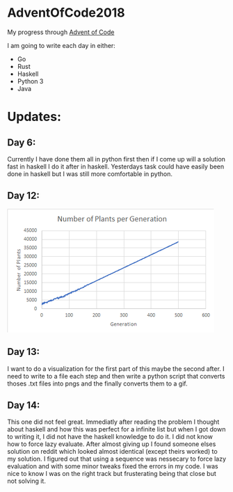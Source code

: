 # AdventOfCode2018
My progress through [Advent of Code](https://adventofcode.com/)

I am going to write each day in either:

- Go
- Rust
- Haskell
- Python 3
- Java

# Updates:

## Day 6:
Currently I have done them all in python first then if I come up will a 
solution fast in haskell I do it after in haskell. Yesterdays task could 
have easily been done in haskell but I was still more comfortable in python.

## Day 12:
![Visualization](./Visualizations/day12.png)

## Day 13:
I want to do a visualization for the first part of this maybe the second after.
I need to write to a file each step and then write a python script that converts
thoses .txt files into pngs and the finally converts them to a gif.

## Day 14:
This one did not feel great. Immediatly after reading the problem I thought 
about haskell and how this was perfect for a infinite list but when I got down
to writing it, I did not have the haskell knowledge to do it. I did not know 
how to force lazy evaluate. After almost giving up I found someone elses solution
on reddit which looked almost identical (except theirs worked) to my solution.
I figured out that using a sequence was nessecary to force lazy evaluation and with
some minor tweaks fixed the errors in my code. I was nice to know I was on the 
right track but frusterating being that close but not solving it.
